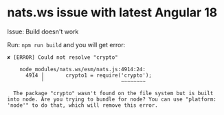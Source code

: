 # nats.ws issue with latest Angular 18

Issue: Build doesn't work

Run: `npm run build` and you will get error:
```
✘ [ERROR] Could not resolve "crypto"

    node_modules/nats.ws/esm/nats.js:4914:24:
      4914 │       crypto1 = require('crypto');
           ╵                         ~~~~~~~~

  The package "crypto" wasn't found on the file system but is built into node. Are you trying to bundle for node? You can use "platform: 'node'" to do that, which will remove this error.
```
